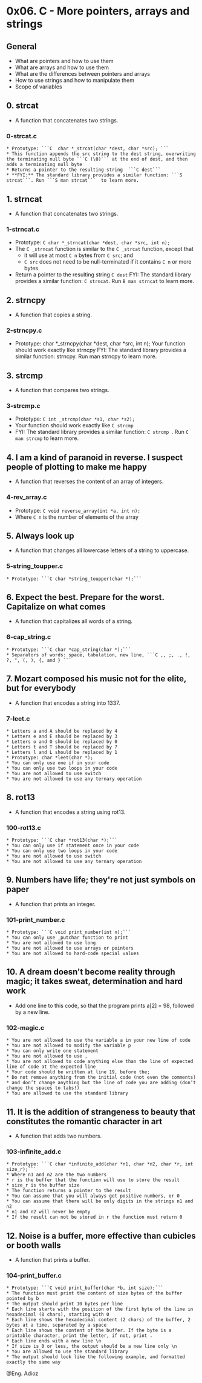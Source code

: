 # 0x06. C - More pointers, arrays and strings

## General

* What are pointers and how to use them
* What are arrays and how to use them
* What are the differences between pointers and arrays
* How to use strings and how to manipulate them
* Scope of variables

## 0. strcat

* A function that concatenates two strings.

### 0-strcat.c

    * Prototype: ```C  char *_strcat(char *dest, char *src); ```
    * This function appends the src string to the dest string, overwriting the terminating null byte ```C (\0)``` at the end of dest, and then adds a terminating null byte
    * Returns a pointer to the resulting string  ```C dest```
    * **FYI:** The standard library provides a similar function: ```S strcat```. Run ```S man strcat```  to learn more.

## 1. strncat

* A function that concatenates two strings.

### 1-strncat.c

* Prototype: ```C char *_strncat(char *dest, char *src, int n);```
* The ```C _strncat``` function is similar to the ```C _strcat```  function, except that
    * it will use at most ```C n```  bytes from ```C src```; and
    * ```C src```  does not need to be null-terminated if it contains ```C n```  or more bytes
* Return a pointer to the resulting string ```C dest``` 
FYI: The standard library provides a similar function: ```C strncat```. Run ```B man strncat```  to learn more.

## 2. strncpy

* A function that copies a string.

### 2-strncpy.c

* Prototype: char *_strncpy(char *dest, char *src, int n);
Your function should work exactly like strncpy
FYI: The standard library provides a similar function: strncpy. Run man strncpy to learn more.

## 3. strcmp

* A function that compares two strings.

### 3-strcmp.c

* Prototype: ```C int _strcmp(char *s1, char *s2);```
* Your function should work exactly like ```C strcmp```
* FYI: The standard library provides a similar function: ```C strcmp ```. Run ```C man strcmp```  to learn more.

## 4. I am a kind of paranoid in reverse. I suspect people of plotting to make me happy

* A function that reverses the content of an array of integers.

### 4-rev_array.c

* Prototype: ```C void reverse_array(int *a, int n);```
* Where ```C n```  is the number of elements of the array

## 5. Always look up

* A function that changes all lowercase letters of a string to uppercase.

### 5-string_toupper.c

    * Prototype: ```C char *string_toupper(char *);```

## 6. Expect the best. Prepare for the worst. Capitalize on what comes

* A function that capitalizes all words of a string.

### 6-cap_string.c

    * Prototype: ```C char *cap_string(char *);```
    * Separators of words: space, tabulation, new line, ```C ,, ;, ., !, ?, ", (, ), {, and } ```

## 7. Mozart composed his music not for the elite, but for everybody

* A function that encodes a string into 1337.

### 7-leet.c

    * Letters a and A should be replaced by 4
    * Letters e and E should be replaced by 3
    * Letters o and O should be replaced by 0
    * Letters t and T should be replaced by 7
    * Letters l and L should be replaced by 1
    * Prototype: char *leet(char *);
    * You can only use one if in your code
    * You can only use two loops in your code
    * You are not allowed to use switch
    * You are not allowed to use any ternary operation

## 8. rot13

* A function that encodes a string using rot13.

### 100-rot13.c

    * Prototype: ```C char *rot13(char *);```
    * You can only use if statement once in your code
    * You can only use two loops in your code
    * You are not allowed to use switch
    * You are not allowed to use any ternary operation

## 9. Numbers have life; they're not just symbols on paper

* A function that prints an integer.

### 101-print_number.c

    * Prototype: ```C void print_number(int n);```
    * You can only use _putchar function to print
    * You are not allowed to use long
    * You are not allowed to use arrays or pointers
    * You are not allowed to hard-code special values

## 10. A dream doesn't become reality through magic; it takes sweat, determination and hard work

* Add one line to this code, so that the program prints a[2] = 98, followed by a new line.

### 102-magic.c

    * You are not allowed to use the variable a in your new line of code
    * You are not allowed to modify the variable p
    * You can only write one statement
    * You are not allowed to use ,
    * You are not allowed to code anything else than the line of expected line of code at the expected line
    * Your code should be written at line 19, before the;
    * Do not remove anything from the initial code (not even the comments)
    * and don’t change anything but the line of code you are adding (don’t change the spaces to tabs!)
    * You are allowed to use the standard library

## 11. It is the addition of strangeness to beauty that constitutes the romantic character in art

* A function that adds two numbers.

### 103-infinite_add.c

    * Prototype: ```C char *infinite_add(char *n1, char *n2, char *r, int size_r);```
    * Where n1 and n2 are the two numbers
    * r is the buffer that the function will use to store the result
    * size_r is the buffer size
    * The function returns a pointer to the result
    * You can assume that you will always get positive numbers, or 0
    * You can assume that there will be only digits in the strings n1 and n2
    * n1 and n2 will never be empty
    * If the result can not be stored in r the function must return 0

## 12. Noise is a buffer, more effective than cubicles or booth walls

* A function that prints a buffer.

### 104-print_buffer.c

    * Prototype: ```C void print_buffer(char *b, int size);```
    * The function must print the content of size bytes of the buffer pointed by b
    * The output should print 10 bytes per line
    * Each line starts with the position of the first byte of the line in hexadecimal (8 chars), starting with 0
    * Each line shows the hexadecimal content (2 chars) of the buffer, 2 bytes at a time, separated by a space
    * Each line shows the content of the buffer. If the byte is a printable character, print the letter, if not, print .
    * Each line ends with a new line \n
    * If size is 0 or less, the output should be a new line only \n
    * You are allowed to use the standard library
    * The output should look like the following example, and formatted exactly the same way

@Eng. Adioz
